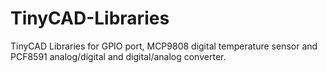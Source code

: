 # TinyCAD-Libraries
TinyCAD Libraries for GPIO port, MCP9808 digital temperature sensor and PCF8591 analog/digital and digital/analog converter.
